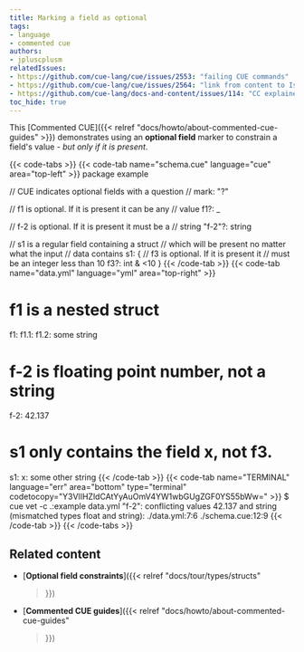 ```yaml
---
title: Marking a field as optional
tags:
- language
- commented cue
authors:
- jpluscplusm
relatedIssues:
- https://github.com/cue-lang/cue/issues/2553: "failing CUE commands"
- https://github.com/cue-lang/cue/issues/2564: "link from content to Issue"
- https://github.com/cue-lang/docs-and-content/issues/114: "CC explainer"
toc_hide: true
---
```


This [Commented CUE]({{< relref "docs/howto/about-commented-cue-guides" >}})
demonstrates using an **optional field** marker to constrain a field's value -
*but only if it is present*.

{{< code-tabs >}}
{{< code-tab name="schema.cue" language="cue" area="top-left" >}}
package example

// CUE indicates optional fields with a question
// mark: "?"

// f1 is optional. If it is present it can be any
// value
f1?: _

// f-2 is optional. If it is present it must be a
// string
"f-2"?: string

// s1 is a regular field containing a struct
// which will be present no matter what the input
// data contains
s1: {
	// f3 is optional. If it is present it
	// must be an integer less than 10
	f3?: int & <10
}
{{< /code-tab >}}
{{< code-tab name="data.yml" language="yml" area="top-right" >}}
# f1 is a nested struct
f1:
  f1.1:
    f1.2: some string

# f-2 is floating point number, not a string
f-2: 42.137

# s1 only contains the field x, not f3.
s1:
  x: some other string
{{< /code-tab >}}
{{< code-tab name="TERMINAL" language="err" area="bottom" type="terminal" codetocopy="Y3VlIHZldCAtYyAuOmV4YW1wbGUgZGF0YS55bWw=" >}}
$ cue vet -c .:example data.yml
"f-2": conflicting values 42.137 and string (mismatched types float and string):
    ./data.yml:7:6
    ./schema.cue:12:9
{{< /code-tab >}}
{{< /code-tabs >}}

## Related content

- [**Optional field constraints**]({{< relref
    "docs/tour/types/structs"
  >}})
- [**Commented CUE guides**]({{< relref
    "docs/howto/about-commented-cue-guides"
  >}})
<!-- TODO:postLG
- [**Regular fields**]({{</* relref
    "docs/language-guide/data/maps-and-fields#field-names"
  */>}})
- [**Value constraints**]({{</* relref
    "docs/language-guide/schemas-and-validation/value-constraints"
  */>}})
-->
